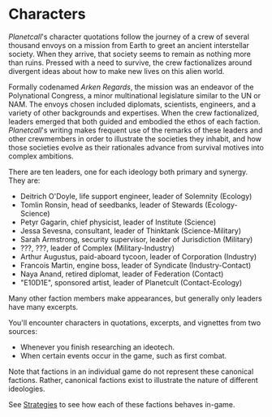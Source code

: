 # Characters

*Planetcall*'s character quotations follow the journey of a crew of several thousand envoys on a mission from Earth to greet an ancient interstellar society. When they arrive, that society seems to remain as nothing more than ruins. Pressed with a need to survive, the crew factionalizes around divergent ideas about how to make new lives on this alien world.

Formally codenamed *Arken Regards*, the mission was an endeavor of the Polynational Congress, a minor multinational legislature similar to the UN or NAM. The envoys chosen included diplomats, scientists, engineers, and a variety of other backgrounds and expertises. When the crew factionalized, leaders emerged that both guided and embodied the ethos of each faction. *Planetcall*'s writing makes frequent use of the remarks of these leaders and other crewmembers in order to illustrate the societies they inhabit, and how those societies evolve as their rationales advance from survival motives into complex ambitions.

There are ten leaders, one for each ideology both primary and synergy. They are:

- Deitrich O'Doyle, life support engineer, leader of Solemnity (Ecology)
- Tomlin Ronsin, head of seedbanks, leader of Stewards (Ecology-Science)
- Petyr Gagarin, chief physicist, leader of Institute (Science)
- Jessa Sevesna, consultant, leader of Thinktank (Science-Military)
- Sarah Armstrong, security supervisor, leader of Jurisdiction (Military)
- ???, ???, leader of Complex (Military-Industry)
- Arthur Augustus, paid-aboard tycoon, leader of Corporation (Industry)
- Francois Martin, engine boss, leader of Syndicate (Industry-Contact)
- Naya Anand, retired diplomat, leader of Federation (Contact)
- "E10D1E", sponsored artist, leader of Planetcult (Contact-Ecology)

Many other faction members make appearances, but generally only leaders have many excerpts.

You'll encounter characters in quotations, excerpts, and vignettes from two sources:

- Whenever you finish researching an ideotech.
- When certain events occur in the game, such as first combat.

Note that factions in an individual game do not represent these canonical factions. Rather, canonical factions exist to illustrate the nature of different ideologies.

See [Strategies](./strategies.md) to see how each of these factions behaves in-game.
